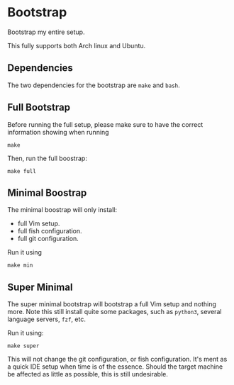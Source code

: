 # Bootstrap

Bootstrap my entire setup.

This fully supports both Arch linux and Ubuntu.

## Dependencies

The two dependencies for the bootstrap are `make` and `bash`.

## Full Bootstrap

Before running the full setup, please make sure to have the correct information showing when
running

    make

Then, run the full boostrap:

    make full

## Minimal Boostrap

The minimal boostrap will only install:

- full Vim setup.
- full fish configuration.
- full git configuration.

Run it using

    make min

## Super Minimal

The super minimal bootstrap will bootstrap a full Vim setup and nothing more. Note this still
install quite some packages, such as `python3`, several language servers, `fzf`, etc.

Run it using:

    make super

This will not change the git configuration, or fish configuration. It's ment as a quick IDE
setup when time is of the essence. Should the target machine be affected as little as
possible, this is still undesirable.
